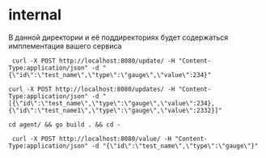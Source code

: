 # internal

В данной директории и её поддиректориях будет содержаться имплементация вашего сервиса



```
 curl -X POST http://localhost:8080/update/ -H "Content-Type:application/json" -d "{\"id\":\"test_name\",\"type\":\"gauge\",\"value\":234}"
```

```
curl -X POST http://localhost:8080/updates/ -H "Content-Type:application/json" -d "[{\"id\":\"test_name\",\"type\":\"gauge\",\"value\":234},{\"id\":\"test_name1\",\"type\":\"gauge\",\"value\":2332}]"
```

```
cd agent/ && go build . && cd -
```

```
 curl -X POST http://localhost:8080/value/ -H "Content-Type:application/json" -d "{\"id\":\"test_name\",\"type\":\"gauge\"}"

```


